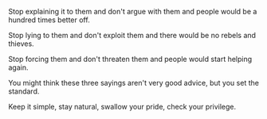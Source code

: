 Stop explaining it to them and don't argue with them
and people would be a hundred times better off.

Stop lying to them and don't exploit them
and there would be no rebels and thieves.

Stop forcing them and don't threaten them
and people would start helping again.

You might think these three sayings
aren't very good advice,
but you set the standard.

Keep it simple,
stay natural,
swallow your pride,
check your privilege.
